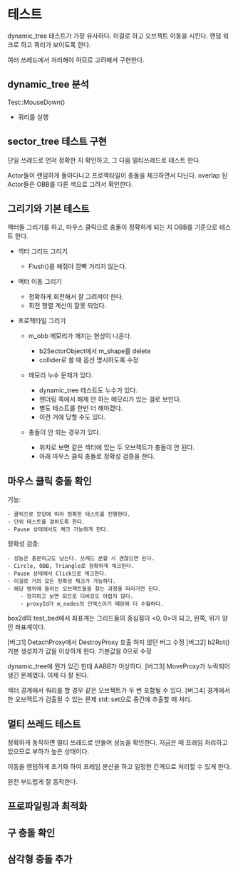 # 테스트 

dynamic_tree 테스트가 가장 유사하다. 이걸로 하고 오브젝트 이동을 시킨다. 
랜덤 워크로 하고 쿼리가 보이도록 한다. 

여러 쓰레드에서 처리해야 하므로 고려해서 구현한다. 

## dynamic_tree 분석 

Test::MouseDown() 

- 쿼리를 실행 

## sector_tree 테스트 구현 

단일 쓰레드로 먼저 정확한 지 확인하고, 그 다음 멀티쓰레드로 테스트 한다. 

Actor들이 랜덤하게 돌아다니고 프로젝타일이 충돌을 체크하면서 다닌다. 
overlap 된 Actor들은 OBB를 다른 색으로 그려서 확인한다. 

## 그리기와 기본 테스트

액터들 그리기를 하고, 마우스 클릭으로 충돌이 정확하게 되는 지 OBB를 
기준으로 테스트 한다. 


- 섹터 그리드 그리기 

    - Flush()를 해줘야 깜빡 거리지 않는다. 

- 액터 이동 그리기 

    - 정확하게 회전해서 잘 그려져야 한다. 
    - 회전 행렬 계산이 잘못 되었다. 

- 프로젝타일 그리기 

    - m_obb 메모리가 깨지는 현상이 나온다. 
    
        - b2SectorObject에서 m_shape를 delete 
        - collider로 쓸 때 옵션 명시하도록 수정 
    
    - 메모리 누수 문제가 있다. 
    
        - dynamic_tree 테스트도 누수가 있다. 
        - 렌더링 쪽에서 해제 안 하는 메모리가 있는 걸로 보인다. 
        - 별도 테스트를 한번 더 해야겠다. 
        - 이런 거에 당할 수도 있다. 

    - 충돌이 안 되는 경우가 있다. 

        - 위치로 보면 같은 섹터에 있는 두 오브젝트가 충돌이 안 된다. 
        - 아래 마우스 클릭 충돌로 정확성 검증을 한다. 

## 마우스 클릭 충돌 확인 

기능: 

    - 클릭으로 모양에 따라 정확한 테스트를 진행한다. 
    - 단위 테스트를 겸하도록 한다. 
    - Pause 상태에서도 체크 가능하게 한다. 

정확성 검증:

    - 성능은 충분하고도 남는다. 쓰레드 분할 시 괜찮으면 된다. 
    - Circle, OBB, Triangle로 정확하게 체크한다. 
    - Pause 상태에서 Click으로 체크한다. 
    - 이걸로 거의 모든 정확성 체크가 가능하다. 
    - 해당 범위에 들어는 오브젝트들을 찾는 과정을 따라가면 된다. 
        - 정지하고 보면 되므로 디버깅도 어렵지 않다. 
        - proxyId가 m_nodes의 인덱스이기 때문에 더 수월하다.         


box2d의 test_bed에서 좌표계는 그리드들의 중심점이 <0, 0>이 되고, 
왼쪽, 위가 양인 좌표계이다. 


[버그1] DetachProxy에서 DestroyProxy 호출 하지 않던 버그 수정 
[버그2] b2Rot() 기본 생성자가 값을 이상하게 한다. 기본값을 0으로 수정 

dynamic_tree에 뭔가 있긴 한데 AABB가 이상하다. 
[버그3] MoveProxy가 누락되어 생긴 문제였다. 이제 다 잘 된다. 

섹터 경계에서 쿼리를 할 경우 같은 오브젝트가 두 번 포함될 수 있다. 
[버그4] 경계에서 한 오브젝트가 검출될 수 있는 문제
std::set으로 중간에 추출할 때 처리. 


## 멀티 쓰레드 테스트 

정확하게 동작하면 멀티 쓰레드로 만들어 성능을 확인한다. 
지금은 매 프레임 처리하고 있으므로 부하가 높은 상태이다. 

이동을 랜덤하게 초기화 하여 프레임 분산을 하고 
일정한 간격으로 처리할 수 있게 한다. 

완전 부드럽게 잘 동작한다. 

## 프로파일링과 최적화 



## 구 충돌 확인 




## 삼각형 충돌 추가 

















